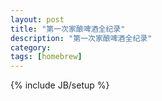 ```yaml
---
layout: post
title: "第一次家酿啤酒全纪录"
description: "第一次家酿啤酒全纪录"
category: 
tags: [homebrew]
---
```

{% include JB/setup %}